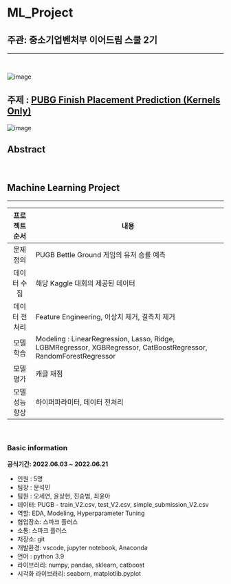 <h1> ML_Project</h1>

<h2> 주관: 중소기업벤처부 이어드림 스쿨 2기</h2>

---

<br>

![image](https://user-images.githubusercontent.com/86671456/171619107-8d5506bf-349e-4163-9694-c3ad99adac9d.png)

<h2>주제 : <a href='https://www.kaggle.com/competitions/pubg-finish-placement-prediction/overview'>PUBG Finish Placement Prediction (Kernels Only)</a></h2>

![image](https://storage.googleapis.com/kaggle-media/competitions/PUBG/PUBG%20Inlay.jpg)

<h2> Abstract</h2>

<br>

<h2> Machine Learning Project </h2>

---


|  프로젝트 순서 |     내용    |
|:------------------:| -----|
|문제 정의|PUGB Bettle Ground 게임의 유저 승률 예측|
|데이터 수집|해당 Kaggle 대회의 제공된 데이터 |   
|데이터 전처리|Feature Engineering, 이상치 제거, 결측치 제거 |
|모델 학습|Modeling : LinearRegression, Lasso, Ridge, LGBMRegressor, XGBRegressor, CatBoostRegressor, RandomForestRegressor|
|모델 평가|캐글 채점|
|모델 성능 향상| 하이퍼파라미터, 데이터 전처리 |


<br>

<h3> Basic information</h3>

**공식기간: 2022.06.03 ~ 2022.06.21**

- 인원 : 5명
- 팀장 : 문석민
- 팀원 : 오세연, 윤상현, 진승범, 최윤아
- 데이터: PUGB - train_V2.csv, test_V2.csv, simple_submission_V2.csv
- 역할: EDA, Modeling, Hyperparameter Tuning
- 협업장소: 스파크 플러스
- 소통: 스파크 플러스
- 저장소: git
- 개발환경: vscode, jupyter notebook, Anaconda
- 언어 : python 3.9
- 라이브러리: numpy, pandas, sklearn, catboost
- 시각화 라이브러리: seaborn, matplotlib.pyplot
